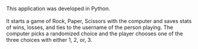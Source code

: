 This application was developed in Python.<br><br>
It starts a game of Rock, Paper, Scissors with the computer and saves stats of wins, losses, and ties to the username of the person playing. The computer picks a randomized choice and the player chooses one of the three choices with either 1, 2, or, 3.
